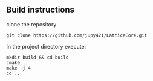 ## Build instructions

clone the repository
```
git clone https://github.com/jupy421/LatticeCore.git
```

In the project directory execute:
```
mkdir build && cd build
cmake ..
make -j 4
cd ..
```
